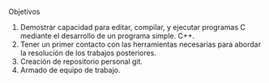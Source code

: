 Objetivos
1. Demostrar capacidad para editar, compilar, y ejecutar programas C mediante el desarrollo de un programa simple. C++.
2. Tener un primer contacto con las herramientas necesarias para abordar la resolución de los trabajos posteriores.
3. Creación de repositorio personal git.
4. Armado de equipo de trabajo.
